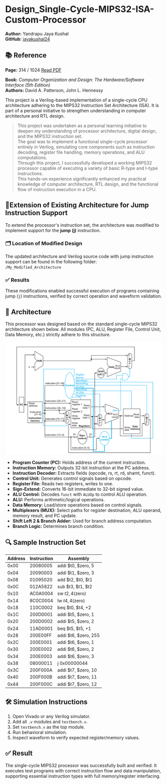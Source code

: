 # Design_Single-Cycle-MIPS32-ISA-Custom-Processor

**Author:** Yandrapu Jaya Kushal  
**GitHub:** [ jayakushal24](https://github.com/jayakushal24)

## 📚 Reference
**Page:** 314 / 1024 
[Read PDF](https://theswissbay.ch/pdf/Books/Computer%20science/Computer%20Organization%20and%20Design-%20The%20HW_SW%20Inteface%205th%20edition%20-%20David%20A.%20Patterson%20%26%20John%20L.%20Hennessy.pdf)

**Book:** *Computer Organization and Design: The Hardware/Software Interface (5th Edition)*  
**Authors:** David A. Patterson, John L. Hennessy

This project is a Verilog-based implementation of a single-cycle CPU architecture adhering to the MIPS32 Instruction Set Architecture (ISA). It is part of a personal initiative to strengthen understanding in computer architecture and RTL design.

> This project was undertaken as a personal learning initiative to deepen my understanding of processor architecture, digital design, and the MIPS32 instruction set.  
> The goal was to implement a functional single-cycle processor entirely in Verilog, simulating core components such as instruction decoding, register file handling, memory operations, and ALU computations.  
> Through this project, I successfully developed a working MIPS32 processor capable of executing a variety of basic R-type and I-type instructions.  
> This hands-on experience significantly enhanced my practical knowledge of computer architecture, RTL design, and the functional flow of instruction execution in a CPU.

## 🔧Extension of Existing Architecture for Jump Instruction Support

To extend the processor's instruction set, the architecture was modified to implement support for the **jump (j)** instruction.

### 🗂 Location of Modified Design

The updated architecture and Verilog source code with jump instruction support can be found in the following folder:  
`/My_Modified_Architecture`

### ✅ Results

These modifications enabled successful execution of programs containing jump (`j`) instructions, verified by correct operation and waveform validation.


## 🧱 Architecture 

This processor was designed based on the standard single-cycle MIPS32 architecture shown below. All modules (PC, ALU, Register File, Control Unit, Data Memory, etc.) strictly adhere to this structure.

![MIPS32 Architecture](./Architecture_MIPS32.png)



- **Program Counter (PC):** Holds address of the current instruction.
- **Instruction Memory:** Outputs 32-bit instruction at the PC address.
- **Instruction Decoder:** Extracts fields (opcode, rs, rt, rd, shamt, funct).
- **Control Unit:** Generates control signals based on opcode.
- **Register File:** Reads two registers, writes to one.
- **Sign-Extend:** Converts 16-bit immediate to 32-bit signed value.
- **ALU Control:** Decodes `funct` with `ALUOp` to control ALU operation.
- **ALU:** Performs arithmetic/logical operations.
- **Data Memory:** Load/store operations based on control signals.
- **Multiplexers (MUX):** Select paths for register destination, ALU operand, memory result, and PC update.
- **Shift Left 2 & Branch Adder:** Used for branch address computation.
- **Branch Logic:** Determines branch condition.



## 🔍 Sample Instruction Set

| Address | Instruction | Assembly                   |
|---------|-------------|----------------------------|
| 0x00    | 20080005    | addi $t0, $zero, 5         |
| 0x04    | 20090003    | addi $t1, $zero, 3         |
| 0x08    | 01095020    | add  $t2, $t0, $t1        |
| 0x0C    | 012A5822    | sub  $t3, $t1, $t2        |
| 0x10    | AC0A0004    | sw   $t2, 4($zero)         |
| 0x14    | 8C0C0004    | lw   $t4, 4($zero)         |
| 0x18    | 110C0002    | beq  $t0, $t4, +2         |
| 0x1C    | 200D0001    | addi $t5, $zero, 1         |
| 0x20    | 200D0002    | addi $t5, $zero, 2         |
| 0x24    | 11AD0001    | beq  $t5, $t5, +1         |
| 0x28    | 200E00FF    | addi $t6, $zero, 255       |
| 0x2C    | 200E0001    | addi $t6, $zero, 1         |
| 0x30    | 200E0002    | addi $t6, $zero, 2         |
| 0x34    | 200E0003    | addi $t6, $zero, 3         |
| 0x38    | 08000011    | j    0x00000044           |
| 0x3C    | 200F000A    | addi $t7, $zero, 10        |
| 0x40    | 200F000B    | addi $t7, $zero, 11        |
| 0x44    | 200F000C    | addi $t7, $zero, 12        |


## 🛠️ Simulation Instructions

1. Open Vivado or any Verilog simulator.
2. Add all `.v` modules and `testbench.v`.
3. Set `testbench.v` as the top module.
4. Run behavioral simulation.
5. Inspect waveform to verify expected register/memory values.


## ✅ Result

The single-cycle MIPS32 processor was successfully built and verified. It executes test programs with correct instruction flow and data manipulation, supporting essential instruction types with full memory/register interfacing.
































